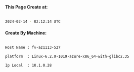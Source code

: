 
   
#### This Page Create at:

```bash

2024-02-14 - 02:12:14 UTC

```

#### Create By Machine:

```bash

Host Name : fv-az1113-527

platform  : Linux-6.2.0-1019-azure-x86_64-with-glibc2.35

Ip Local  : 10.1.0.28

```

